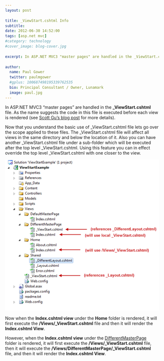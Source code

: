 ```yaml
---
layout: post

title: _ViewStart.cshtml Info
subtitle:
date: 2012-06-30 14:52:00
tags: [asp.net mvc]
#category: technology
#cover_image: blog-cover.jpg

excerpt: In ASP.NET MVC3 "master pages" are handled in the _ViewStart.cshtml file. As the name suggests the code in this file is executed before each view is

author:
  name: Paul Gower
  twitter: paulmgower
  #gplus: 100687498195339762535 
  bio: Principal Consultant / Owner, Lunamark
  image: paul.jpg
---
```


In ASP.NET MVC3 “master pages” are handled in the **_ViewStart.cshtml** file. As the name suggests the code in this file is executed before each view is rendered (see [Scott Gu’s blog post](http://weblogs.asp.net/scottgu/archive/2010/10/22/asp-net-mvc-3-layouts.aspx) for more details).

Now that you understand the basic use of _ViewStart.cshtml file lets go over the scope applied to these files. The _ViewStart.cshtml file will affect all views in the same directory and below the location of it. Also you can have another _ViewStart.cshtml file under a sub-folder which will be executed after the top level _ViewStart.cshtml. Using this feature you can in effect override the top level _ViewStart.cshtml with one closer to the view.

![alt text](images/articles/2012-06-30-viewstart_example.png "ViewStart Example")

Now when the **Index.cshtml view** under the __Home__ folder is rendered, it will first execute the
**/Views/_ViewStart.cshtml** file and then it will render the **Index.cshtml View**.

However, when the **Index.cshtml view** under the <u>DifferentMasterPage</u> folder is rendered, it will
first execute the **/Views/_ViewStart.cshtml** file, then it will execute
the **/Views/DifferentMasterPage/_ViewStart.cshtml** file, and then it will
render the **Index.cshtml View**.

